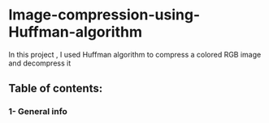 # Image-compression-using-Huffman-algorithm
In this project , I used Huffman algorithm to compress a colored RGB image and decompress it
## Table of contents:
### 1- General info


